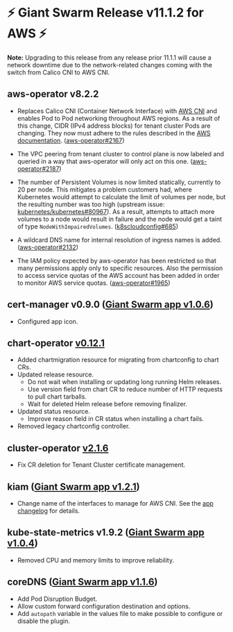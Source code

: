 # :zap: Giant Swarm Release v11.1.2 for AWS :zap:

__Note:__ Upgrading to this release from any release prior 11.1.1 will cause a network downtime due to the network-related changes coming with the switch from Calico CNI to AWS CNI.

## aws-operator v8.2.2

- Replaces Calico CNI (Container Network Interface) with [AWS CNI](https://github.com/aws/amazon-vpc-cni-k8s) and enables Pod to Pod networking throughout AWS regions. As a result of this change, CIDR (IPv4 address blocks) for tenant cluster Pods are changing. They now must adhere to the rules described in the [AWS documentation](https://docs.aws.amazon.com/vpc/latest/userguide/VPC_Subnets.html#add-cidr-block-restrictions). ([aws-operator#2167](https://github.com/giantswarm/aws-operator/pull/2167))

- The VPC peering from tenant cluster to control plane is now labeled and queried in a way that aws-operator will only act on this one. ([aws-operator#2187](https://github.com/giantswarm/aws-operator/pull/2187))

- The number of Persistent Volumes is now limited statically, currently to 20 per node. This mitigates a problem customers had, where Kubernetes would attempt to calculate the limit of volumes per node, but the resulting number was too high (upstream issue: [kubernetes/kubernetes#80967](https://github.com/kubernetes/kubernetes/issues/80967)). As a result, attempts to attach more volumes to a node would result in failure and the node would get a taint of type `NodeWithImpairedVolumes`. ([k8scloudconfig#685](https://github.com/giantswarm/k8scloudconfig/pull/685))

- A wildcard DNS name for internal resolution of ingress names is added. ([aws-operator#2132](https://github.com/giantswarm/aws-operator/pull/2132))

- The IAM policy expected by aws-operator has been restricted so that many permissions apply only to specific resources. Also the permission to access service quotas of the AWS account has been added in order to monitor AWS service quotas. ([aws-operator#1965](https://github.com/giantswarm/aws-operator/pull/1965))

## cert-manager v0.9.0 ([Giant Swarm app v1.0.6](https://github.com/giantswarm/cert-manager-app/blob/master/CHANGELOG.md#v106-2020-02-28))

- Configured app icon.

## chart-operator [v0.12.1](https://github.com/giantswarm/chart-operator/releases/tag/v0.12.1)

- Added chartmigration resource for migrating from chartconfig to chart CRs.
- Updated release resource.
  - Do not wait when installing or updating long running Helm releases.
  - Use version field from chart CR to reduce number of HTTP requests to pull chart tarballs.
  - Wait for deleted Helm release before removing finalizer.
- Updated status resource.
  - Improve reason field in CR status when installing a chart fails.
- Removed legacy chartconfig controller.

## cluster-operator [v2.1.6](https://github.com/giantswarm/cluster-operator/releases/tag/v2.1.6)

- Fix CR deletion for Tenant Cluster certificate management.

## kiam ([Giant Swarm app v1.2.1](https://github.com/giantswarm/kiam-app/blob/master/CHANGELOG.md#v121-2020-03-14))

- Change name of the interfaces to manage for AWS CNI. See the [app changelog](https://github.com/giantswarm/kiam-app/blob/master/CHANGELOG.md#v121-2020-03-14) for details.

## kube-state-metrics v1.9.2 ([Giant Swarm app v1.0.4](https://github.com/giantswarm/kube-state-metrics-app/blob/master/CHANGELOG.md#v104))

- Removed CPU and memory limits to improve reliability.

## coreDNS ([Giant Swarm app v1.1.6](https://github.com/giantswarm/coredns-app/blob/master/CHANGELOG.md#v116-2020-02-28))

- Add Pod Disruption Budget.
- Allow custom forward configuration destination and options.
- Add `autopath` variable in the values file to make possible to configure or disable the plugin.
